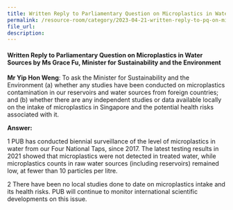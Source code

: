```yaml
---  
title: Written Reply to Parliamentary Question on Microplastics in Water Sources by Ms Grace Fu, Minister for Sustainability and the Environment
permalink: /resource-room/category/2023-04-21-written-reply-to-pq-on-microplastics-in-water-sources
file_url:  
description:  
---  
```

#### Written Reply to Parliamentary Question on Microplastics in Water Sources by Ms Grace Fu, Minister for Sustainability and the Environment

**Mr Yip Hon Weng**: To ask the Minister for Sustainability and the Environment (a) whether any studies have been conducted on microplastics contamination in our reservoirs and water sources from foreign countries; and (b) whether there are any independent studies or data available locally on the intake of microplastics in Singapore and the potential health risks associated with it.

**Answer:**

1 PUB has conducted biennial surveillance of the level of microplastics in water from our Four National Taps, since 2017. The latest testing results in 2021 showed that microplastics were not detected in treated water, while microplastics counts in raw water sources (including reservoirs) remained low, at fewer than 10 particles per litre.

2 There have been no local studies done to date on microplastics intake and its health risks. PUB will continue to monitor international scientific developments on this issue.
